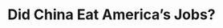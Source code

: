 ---
categories: ['podcasts', 'economics', 'all_articles']
provider_display: "www.wnyc.org"
provider_name: "Freakonomics Radio"
favicon_url: "http://media.wnyc.org/static/img/favicon_wnyc.ico?_nocache=12345"
title: "Did China Eat America’s Jobs?"
published: "2017-01-25T00:00:00"
source: http://www.wnyc.org/story/did-china-eat-americas-jobs/
raw_source: https://www.podtrac.com/pts/redirect.mp3/audio.wnyc.org/freakonomics_podcast/freakonomics_podcast012517.mp3
thumbnail: http://static.pocketcasts.com/discover/images/400/d81fbcb0-0422-012e-f9a0-00163e1b201c.jpg
---